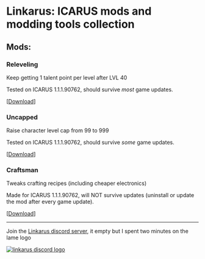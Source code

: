 # Linkarus: ICARUS mods and modding tools collection

## Mods:
### Releveling
Keep getting 1 talent point per level after LVL 40

Tested on ICARUS 1.1.1.90762, should survive *most* game updates.

\[[Download](https://github.com/wafflecomposite/linkarus/releases/tag/releveling_1.1.1.90444_v2)\]

### Uncapped
Raise character level cap from 99 to 999

Tested on ICARUS 1.1.1.90762, should survive *some* game updates.

\[[Download](https://github.com/wafflecomposite/linkarus/releases/tag/uncapped_1.1.1.90444_v1)\]

### Craftsman
Tweaks crafting recipes (including cheaper electronics)

Made for ICARUS 1.1.1.90762, will NOT survive updates (uninstall or update the mod after every game update).

\[[Download](https://github.com/wafflecomposite/linkarus/releases/tag/craftsman_V1_build1.1.1.90762)\]

---

Join the [Linkarus discord server](https://discord.gg/2UrWDXjxUk), it empty but I spent two minutes on the lame logo

[![linkarus discord logo](https://user-images.githubusercontent.com/28294714/151571458-77d5f06f-5c20-4733-b40a-6916f352d44b.png)](https://discord.gg/2UrWDXjxUk)
